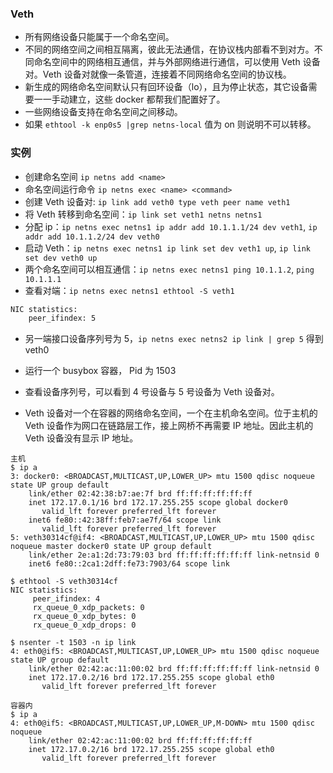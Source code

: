 ### Veth
- 所有网络设备只能属于一个命名空间。
- 不同的网络空间之间相互隔离，彼此无法通信，在协议栈内部看不到对方。不同命名空间中的网络相互通信，并与外部网络进行通信，可以使用 Veth 设备对。Veth 设备对就像一条管道，连接着不同网络命名空间的协议栈。
- 新生成的网络命名空间默认只有回环设备（lo），且为停止状态，其它设备需要一一手动建立，这些 docker 都帮我们配置好了。
- 一些网络设备支持在命名空间之间移动。 
- 如果 `ethtool -k enp0s5 |grep netns-local` 值为 on 则说明不可以转移。

### 实例

- 创建命名空间 `ip netns add <name>`
- 命名空间运行命令 `ip netns exec <name> <command>`
- 创建 Veth 设备对: `ip link add veth0 type veth peer name veth1`
- 将 Veth 转移到命名空间：`ip link set veth1 netns netns1`
- 分配 ip：`ip netns exec netns1 ip addr add 10.1.1.1/24 dev veth1`, `ip addr add 10.1.1.2/24 dev veth0`
- 启动 Veth：`ip netns exec netns1 ip link set dev veth1 up`, `ip link set dev veth0 up`
- 两个命名空间可以相互通信：`ip netns exec netns1 ping 10.1.1.2`, `ping 10.1.1.1`
- 查看对端：`ip netns exec netns1 ethtool -S veth1`
```sh
NIC statistics:
    peer_ifindex: 5
```
- 另一端接口设备序列号为 5，`ip netns exec netns2 ip link | grep 5` 得到 veth0


- 运行一个 busybox 容器， Pid 为 1503
- 查看设备序列号，可以看到 4 号设备与 5 号设备为 Veth 设备对。
- Veth 设备对一个在容器的网络命名空间，一个在主机命名空间。位于主机的 Veth 设备作为网口在链路层工作，接上网桥不再需要 IP 地址。因此主机的 Veth 设备没有显示 IP 地址。
```
主机
$ ip a
3: docker0: <BROADCAST,MULTICAST,UP,LOWER_UP> mtu 1500 qdisc noqueue state UP group default
    link/ether 02:42:38:b7:ae:7f brd ff:ff:ff:ff:ff:ff
    inet 172.17.0.1/16 brd 172.17.255.255 scope global docker0
       valid_lft forever preferred_lft forever
    inet6 fe80::42:38ff:feb7:ae7f/64 scope link
       valid_lft forever preferred_lft forever
5: veth30314cf@if4: <BROADCAST,MULTICAST,UP,LOWER_UP> mtu 1500 qdisc noqueue master docker0 state UP group default
    link/ether 2e:a1:2d:73:79:03 brd ff:ff:ff:ff:ff:ff link-netnsid 0
    inet6 fe80::2ca1:2dff:fe73:7903/64 scope link

$ ethtool -S veth30314cf
NIC statistics:
     peer_ifindex: 4
     rx_queue_0_xdp_packets: 0
     rx_queue_0_xdp_bytes: 0
     rx_queue_0_xdp_drops: 0

$ nsenter -t 1503 -n ip link
4: eth0@if5: <BROADCAST,MULTICAST,UP,LOWER_UP> mtu 1500 qdisc noqueue state UP group default
    link/ether 02:42:ac:11:00:02 brd ff:ff:ff:ff:ff:ff link-netnsid 0
    inet 172.17.0.2/16 brd 172.17.255.255 scope global eth0
       valid_lft forever preferred_lft forever

容器内
$ ip a
4: eth0@if5: <BROADCAST,MULTICAST,UP,LOWER_UP,M-DOWN> mtu 1500 qdisc noqueue
    link/ether 02:42:ac:11:00:02 brd ff:ff:ff:ff:ff:ff
    inet 172.17.0.2/16 brd 172.17.255.255 scope global eth0
       valid_lft forever preferred_lft forever
```